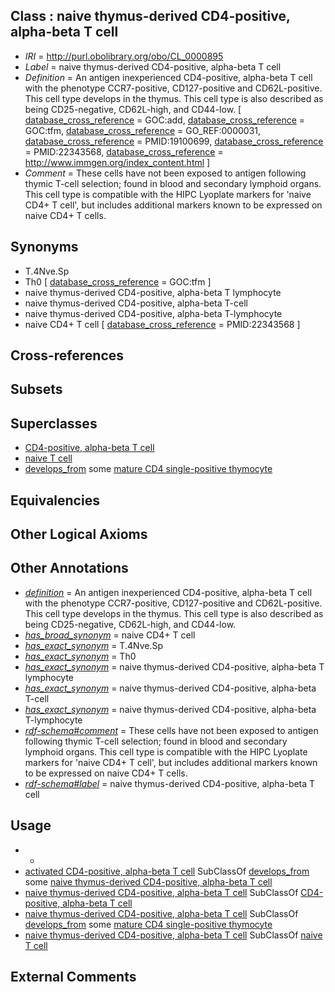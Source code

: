 
## Class : naive thymus-derived CD4-positive, alpha-beta T cell

 * *IRI* = http://purl.obolibrary.org/obo/CL_0000895
 * *Label* = naive thymus-derived CD4-positive, alpha-beta T cell
 * *Definition* = An antigen inexperienced CD4-positive, alpha-beta T cell with the phenotype CCR7-positive, CD127-positive and CD62L-positive. This cell type develops in the thymus. This cell type is also described as being CD25-negative, CD62L-high, and CD44-low. [ [database_cross_reference](../../ef/oboInOwl#hasDbXref.md) = GOC:add, [database_cross_reference](../../ef/oboInOwl#hasDbXref.md) = GOC:tfm, [database_cross_reference](../../ef/oboInOwl#hasDbXref.md) = GO_REF:0000031, [database_cross_reference](../../ef/oboInOwl#hasDbXref.md) = PMID:19100699, [database_cross_reference](../../ef/oboInOwl#hasDbXref.md) = PMID:22343568, [database_cross_reference](../../ef/oboInOwl#hasDbXref.md) = http://www.immgen.org/index_content.html ]
 * *Comment* = These cells have not been exposed to antigen following thymic T-cell selection; found in blood and secondary lymphoid organs. This cell type is compatible with the HIPC Lyoplate markers for 'naive CD4+ T cell', but includes additional markers known to be expressed on naive CD4+ T cells.

## Synonyms

 * T.4Nve.Sp
 * Th0 [ [database_cross_reference](../../ef/oboInOwl#hasDbXref.md) = GOC:tfm ]
 * naive thymus-derived CD4-positive, alpha-beta T lymphocyte
 * naive thymus-derived CD4-positive, alpha-beta T-cell
 * naive thymus-derived CD4-positive, alpha-beta T-lymphocyte
 * naive CD4+ T cell [ [database_cross_reference](../../ef/oboInOwl#hasDbXref.md) = PMID:22343568 ]

## Cross-references


## Subsets


## Superclasses

 * [CD4-positive, alpha-beta T cell](../../CL/24/CL_0000624.md)
 * [naive T cell](../../CL/98/CL_0000898.md)
 * [develops_from](../../RO/02/RO_0002202.md) some [mature CD4 single-positive thymocyte](../../CL/36/CL_0002436.md)

## Equivalencies


## Other Logical Axioms


## Other Annotations

 * *[definition](../../IAO/15/IAO_0000115.md)* = An antigen inexperienced CD4-positive, alpha-beta T cell with the phenotype CCR7-positive, CD127-positive and CD62L-positive. This cell type develops in the thymus. This cell type is also described as being CD25-negative, CD62L-high, and CD44-low.
 * *[has_broad_synonym](../../ym/oboInOwl#hasBroadSynonym.md)* = naive CD4+ T cell
 * *[has_exact_synonym](../../ym/oboInOwl#hasExactSynonym.md)* = T.4Nve.Sp
 * *[has_exact_synonym](../../ym/oboInOwl#hasExactSynonym.md)* = Th0
 * *[has_exact_synonym](../../ym/oboInOwl#hasExactSynonym.md)* = naive thymus-derived CD4-positive, alpha-beta T lymphocyte
 * *[has_exact_synonym](../../ym/oboInOwl#hasExactSynonym.md)* = naive thymus-derived CD4-positive, alpha-beta T-cell
 * *[has_exact_synonym](../../ym/oboInOwl#hasExactSynonym.md)* = naive thymus-derived CD4-positive, alpha-beta T-lymphocyte
 * *[rdf-schema#comment](../../nt/rdf-schema#comment.md)* = These cells have not been exposed to antigen following thymic T-cell selection; found in blood and secondary lymphoid organs. This cell type is compatible with the HIPC Lyoplate markers for 'naive CD4+ T cell', but includes additional markers known to be expressed on naive CD4+ T cells.
 * *[rdf-schema#label](../../el/rdf-schema#label.md)* = naive thymus-derived CD4-positive, alpha-beta T cell

## Usage

 * -
 * [activated CD4-positive, alpha-beta T cell](../../CL/96/CL_0000896.md) SubClassOf [develops_from](../../RO/02/RO_0002202.md) some [naive thymus-derived CD4-positive, alpha-beta T cell](../../CL/95/CL_0000895.md)
 * [naive thymus-derived CD4-positive, alpha-beta T cell](../../CL/95/CL_0000895.md) SubClassOf [CD4-positive, alpha-beta T cell](../../CL/24/CL_0000624.md)
 * [naive thymus-derived CD4-positive, alpha-beta T cell](../../CL/95/CL_0000895.md) SubClassOf [develops_from](../../RO/02/RO_0002202.md) some [mature CD4 single-positive thymocyte](../../CL/36/CL_0002436.md)
 * [naive thymus-derived CD4-positive, alpha-beta T cell](../../CL/95/CL_0000895.md) SubClassOf [naive T cell](../../CL/98/CL_0000898.md)

## External Comments

